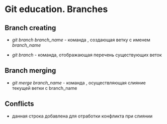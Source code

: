 # Git education. Branches

## Branch creating

* *git branch branch_name* - команда , создающая ветку с именем *branch_name*

* *git branch* - команда, отображающая перечень существующих веток

## Branch merging

* *git merge branch_name* - команда , осуществляющая слияние текущей ветки с branch_name

## Conflicts

* данная строка добавлена для отработки конфликта при слиянии
